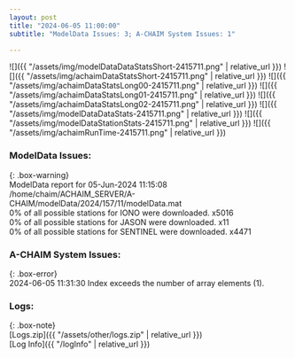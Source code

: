 ```yaml
---
layout: post
title: "2024-06-05 11:00:00"
subtitle: "ModelData Issues: 3; A-CHAIM System Issues: 1"

---
```


![]({{ "/assets/img/modelDataDataStatsShort-2415711.png" | relative_url }})
![]({{ "/assets/img/achaimDataStatsShort-2415711.png" | relative_url }})
![]({{ "/assets/img/achaimDataStatsLong00-2415711.png" | relative_url }})
![]({{ "/assets/img/achaimDataStatsLong01-2415711.png" | relative_url }})
![]({{ "/assets/img/achaimDataStatsLong02-2415711.png" | relative_url }})
![]({{ "/assets/img/modelDataDataStats-2415711.png" | relative_url }})
![]({{ "/assets/img/modelDataStationStats-2415711.png" | relative_url }})
![]({{ "/assets/img/achaimRunTime-2415711.png" | relative_url }})


### ModelData Issues:  
  
{: .box-warning}  
 ModelData report for 05-Jun-2024 11:15:08   
 /home/chaim/ACHAIM_SERVER/A-CHAIM/modelData/2024/157/11/modelData.mat   
 0% of all possible stations for IONO were downloaded. x5016   
 0% of all possible stations for JASON were downloaded. x11   
 0% of all possible stations for SENTINEL were downloaded. x4471   
  
### A-CHAIM System Issues:  
  
{: .box-error}  
2024-06-05 11:31:30 Index exceeds the number of array elements (1).  

### Logs:  
  
{: .box-note}  
[Logs.zip]({{ "/assets/other/logs.zip" | relative_url }})  
[Log Info]({{ "/logInfo" | relative_url }})  
